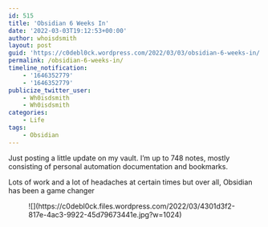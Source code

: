 ```yaml
---
id: 515
title: 'Obsidian 6 Weeks In'
date: '2022-03-03T19:12:53+00:00'
author: whoisdsmith
layout: post
guid: 'https://c0debl0ck.wordpress.com/2022/03/03/obsidian-6-weeks-in/'
permalink: /obsidian-6-weeks-in/
timeline_notification:
    - '1646352779'
    - '1646352779'
publicize_twitter_user:
    - Wh0isdsmith
    - Wh0isdsmith
categories:
    - Life
tags:
    - Obsidian
---
```


Just posting a little update on my vault. I’m up to 748 notes, mostly consisting of personal automation documentation and bookmarks.

Lots of work and a lot of headaches at certain times but over all, Obsidian has been a game changer

<figure class="wp-block-image size-large">![](https://c0debl0ck.files.wordpress.com/2022/03/4301d3f2-817e-4ac3-9922-45d79673441e.jpg?w=1024)</figure>